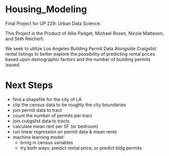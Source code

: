 # Housing_Modeling
Final Project for UP 229: Urban Data Science. 

This Project is the Product of Allie Padget, Michael Rosen, Nicole Matteson, and Seth Reichert. 

We seek to utilize Los Angeles Building Permit Data Alongside Craigslist rental listings to better explore the possibility of predicting rental prices based upon demographic factors and the number of building permits issued.


# Next Steps
- find a shapefile for the city of LA
- clip the census data to be roughly the city boundaries
- join permit data to tract
- count the number of permits per tract
- join craigslist data to tracts
- calculate mean rent per SF (or bedroom)
- run linear regression on permit data & mean rents
- machine learning model:
    - bring in census variables
    - try both ways: predict rental price; or predict bldg permits
    
